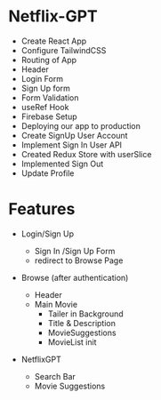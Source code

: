 # Netflix-GPT

- Create React App
- Configure TailwindCSS
- Routing of App
- Header
- Login Form
- Sign Up form
- Form Validation
- useRef Hook
- Firebase Setup
- Deploying our app to production
- Create SignUp User Account
- Implement Sign In User API
- Created Redux Store with userSlice
- Implemented Sign Out
- Update Profile

# Features

- Login/Sign Up
  - Sign In /Sign Up Form
  - redirect to Browse Page

- Browse (after authentication)
  - Header
  - Main Movie
    - Tailer in Background
    - Title & Description
    - MovieSuggestions
    - MovieList init

- NetflixGPT
  - Search Bar
  - Movie Suggestions

